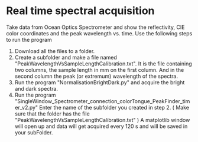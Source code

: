 # Real time spectral acquisition
Take data from Ocean Optics Spectrometer and show the reflectivity, CIE color coordinates and the peak wavelength vs. time. 
Use the following steps to run the program

1) Download all the files to a folder.
2) Create a subfolder and make a file named "PeakWavelengthVsSampleLengthCalibration.txt". It is the file containing two columns, the sample length in mm on the first column. And in the second column the peak (or extremum) wavelength of the spectra. 
3) Run the program "NormalisationBrightDark.py" and acquire the bright and dark spectra.
4) Run the program "SingleWindow_Spectrometer_connection_colorTongue_PeakFinder_timer_v2.py"
Enter the name of the subfolder you created in step 2. ( Make sure that the folder has the file "PeakWavelengthVsSampleLengthCalibration.txt" )
A matplotlib window will open up and data will get acquired every 120 s and will be saved in your subFolder.
